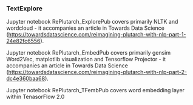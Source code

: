 ### TextExplore

Jupyter notebook RePlutarch_ExplorePub covers primarily NLTK and wordcloud - it accompanies an article in Towards Data Science (https://towardsdatascience.com/reimagining-plutarch-with-nlp-part-1-24e82fc6556).

Jupyter notebook RePlutarch_EmbedPub covers primarily gensim Word2Vec, matplotlib visualization and Tensorflow Projector - it accompanies an article in Towards Data Science (https://towardsdatascience.com/reimagining-plutarch-with-nlp-part-2-dc4e360baa68).

Jupyter notebook RePlutarch_TFembPub covers word embedding layer within TenasorFlow 2.0
